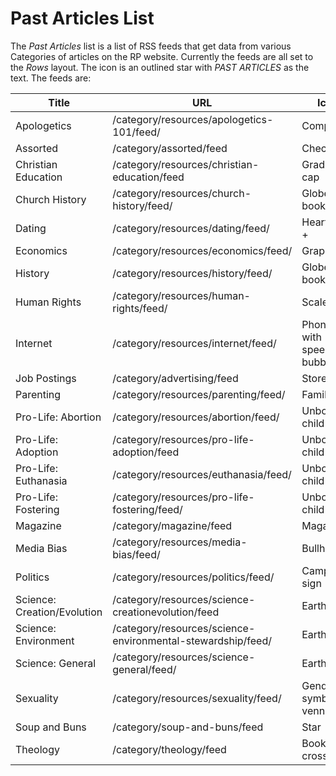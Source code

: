 # Past Articles List

The *Past Articles* list is a list of RSS feeds that get data from various Categories of articles on the RP website. Currently the feeds are all set to the *Rows* layout. The icon is an outlined star with *PAST ARTICLES* as the text. The feeds are:

|Title|URL|Icon|
|---|---|---|
|Apologetics|/category/resources/apologetics-101/feed/|Compass|
|Assorted|/category/assorted/feed|Checklist|
|Christian Education|/category/resources/christian-education/feed|Graduation cap|
|Church History|/category/resources/church-history/feed/|Globe on books|
|Dating|/category/resources/dating/feed/|Heart with +|
|Economics|/category/resources/economics/feed/|Graph|
|History|/category/resources/history/feed/|Globe on books|
|Human Rights|/category/resources/human-rights/feed/|Scales|
|Internet|/category/resources/internet/feed/|Phone with speech bubble|
|Job Postings|/category/advertising/feed|Store front|
|Parenting|/category/resources/parenting/feed/|Family|
|Pro-Life: Abortion|/category/resources/abortion/feed/|Unborn child|
|Pro-Life: Adoption|/category/resources/pro-life-adoption/feed|Unborn child|
|Pro-Life: Euthanasia|/category/resources/euthanasia/feed/|Unborn child|
|Pro-Life: Fostering|/category/resources/pro-life-fostering/feed/|Unborn child|
|Magazine|/category/magazine/feed|Magazine|
|Media Bias|/category/resources/media-bias/feed/|Bullhorn|
|Politics|/category/resources/politics/feed/|Campaign sign|
|Science: Creation/Evolution|/category/resources/science-creationevolution/feed|Earth|
|Science: Environment|/category/resources/science-environmental-stewardship/feed/|Earth|
|Science: General|/category/resources/science-general/feed/|Earth|
|Sexuality|/category/resources/sexuality/feed/|Gender symbols venn|
|Soup and Buns|/category/soup-and-buns/feed|Star|
|Theology|/category/theology/feed|Book with cross|
